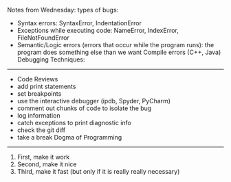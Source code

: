 Notes from Wednesday:
types of bugs:
- Syntax errors: SyntaxError, IndentationError
- Exceptions while executing code: NameError, IndexError, FileNotFoundError
- Semantic/Logic errors (errors that occur while the program runs): the program does something else than we want
Compile errors (C++, Java)
Debugging Techniques:
---------------------
- Code Reviews
- add print statements
- set breakpoints
- use the interactive debugger (ipdb, Spyder, PyCharm)
- comment out chunks of code to isolate the bug
- log information
- catch exceptions to print diagnostic info
- check the git diff
- take a break
Dogma of Programming
--------------------
1. First, make it work
2. Second, make it nice
3. Third, make it fast (but only if it is really really necessary)